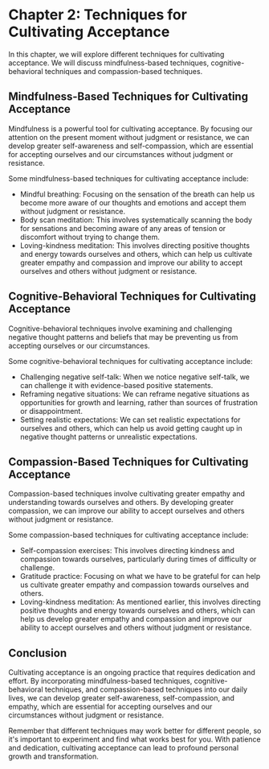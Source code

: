 Chapter 2: Techniques for Cultivating Acceptance
================================================

In this chapter, we will explore different techniques for cultivating acceptance. We will discuss mindfulness-based techniques, cognitive-behavioral techniques and compassion-based techniques.

Mindfulness-Based Techniques for Cultivating Acceptance
-------------------------------------------------------

Mindfulness is a powerful tool for cultivating acceptance. By focusing our attention on the present moment without judgment or resistance, we can develop greater self-awareness and self-compassion, which are essential for accepting ourselves and our circumstances without judgment or resistance.

Some mindfulness-based techniques for cultivating acceptance include:

* Mindful breathing: Focusing on the sensation of the breath can help us become more aware of our thoughts and emotions and accept them without judgment or resistance.
* Body scan meditation: This involves systematically scanning the body for sensations and becoming aware of any areas of tension or discomfort without trying to change them.
* Loving-kindness meditation: This involves directing positive thoughts and energy towards ourselves and others, which can help us cultivate greater empathy and compassion and improve our ability to accept ourselves and others without judgment or resistance.

Cognitive-Behavioral Techniques for Cultivating Acceptance
----------------------------------------------------------

Cognitive-behavioral techniques involve examining and challenging negative thought patterns and beliefs that may be preventing us from accepting ourselves or our circumstances.

Some cognitive-behavioral techniques for cultivating acceptance include:

* Challenging negative self-talk: When we notice negative self-talk, we can challenge it with evidence-based positive statements.
* Reframing negative situations: We can reframe negative situations as opportunities for growth and learning, rather than sources of frustration or disappointment.
* Setting realistic expectations: We can set realistic expectations for ourselves and others, which can help us avoid getting caught up in negative thought patterns or unrealistic expectations.

Compassion-Based Techniques for Cultivating Acceptance
------------------------------------------------------

Compassion-based techniques involve cultivating greater empathy and understanding towards ourselves and others. By developing greater compassion, we can improve our ability to accept ourselves and others without judgment or resistance.

Some compassion-based techniques for cultivating acceptance include:

* Self-compassion exercises: This involves directing kindness and compassion towards ourselves, particularly during times of difficulty or challenge.
* Gratitude practice: Focusing on what we have to be grateful for can help us cultivate greater empathy and compassion towards ourselves and others.
* Loving-kindness meditation: As mentioned earlier, this involves directing positive thoughts and energy towards ourselves and others, which can help us develop greater empathy and compassion and improve our ability to accept ourselves and others without judgment or resistance.

Conclusion
----------

Cultivating acceptance is an ongoing practice that requires dedication and effort. By incorporating mindfulness-based techniques, cognitive-behavioral techniques, and compassion-based techniques into our daily lives, we can develop greater self-awareness, self-compassion, and empathy, which are essential for accepting ourselves and our circumstances without judgment or resistance.

Remember that different techniques may work better for different people, so it's important to experiment and find what works best for you. With patience and dedication, cultivating acceptance can lead to profound personal growth and transformation.


